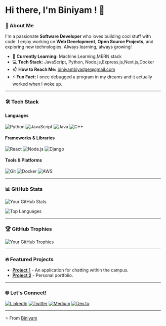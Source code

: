 # Hi there, I'm Biniyam ! 👋

### 🚀 About Me
I'm a passionate **Software Developer** who loves building cool stuff with code. I enjoy working on **Web Development**, **Open Source Projects**, and exploring new technologies. Always learning, always growing!

- 🌱 **Currently Learning:** Machine Learning,MERN stack
- 💻 **Tech Stack:** JavaScript, Python, Node.js,Express.js,Next.js,Docker
- 📫 **How to Reach Me:** biniyambiyadge@gmail.com
- ⚡ **Fun Fact:** I once debugged a program in my dreams and it actually worked when I woke up.

---

### 🛠️ Tech Stack

#### Languages
![Python](https://img.shields.io/badge/-Python-3776AB?style=for-the-badge&logo=python&logoColor=white)
![JavaScript](https://img.shields.io/badge/-JavaScript-F7DF1E?style=for-the-badge&logo=javascript&logoColor=black)
![Java](https://img.shields.io/badge/-Java-007396?style=for-the-badge&logo=java&logoColor=white)
![C++](https://img.shields.io/badge/-C++-00599C?style=for-the-badge&logo=c%2B%2B&logoColor=white)

#### Frameworks & Libraries
![React](https://img.shields.io/badge/-React-61DAFB?style=for-the-badge&logo=react&logoColor=black)
![Node.js](https://img.shields.io/badge/-Node.js-339933?style=for-the-badge&logo=node.js&logoColor=white)
![Django](https://img.shields.io/badge/-Django-092E20?style=for-the-badge&logo=django&logoColor=white)

#### Tools & Platforms
![Git](https://img.shields.io/badge/-Git-F05032?style=for-the-badge&logo=git&logoColor=white)
![Docker](https://img.shields.io/badge/-Docker-2496ED?style=for-the-badge&logo=docker&logoColor=white)
![AWS](https://img.shields.io/badge/-AWS-232F3E?style=for-the-badge&logo=amazon-aws&logoColor=white)

---

### 📊 GitHub Stats

![Your GitHub Stats](https://github-readme-stats.vercel.app/api?username=yourusername&show_icons=true&theme=radical)

![Top Languages](https://github-readme-stats.vercel.app/api/top-langs/?username=yourusername&layout=compact&theme=radical)

---

### 🏆 GitHub Trophies

![Your GitHub Trophies](https://github-profile-trophy.vercel.app/?username=yourusername&theme=radical)

---

### 🔥 Featured Projects

- **[Project 1](https://github.com/Binaa10/gibibooks-App)** - An application for chatting within the campus.
- **[Project 2](https://github.com/Binaa10/MyPortfolio)** - Personal portfolio.

---

### 🌐 Let's Connect!

[![LinkedIn](https://img.shields.io/badge/-LinkedIn-0077B5?style=for-the-badge&logo=linkedin&logoColor=white)](https://www.linkedin.com/in/yourprofile/)
[![Twitter](https://img.shields.io/badge/-Twitter-1DA1F2?style=for-the-badge&logo=twitter&logoColor=white)](https://twitter.com/yourhandle)
[![Medium](https://img.shields.io/badge/-Medium-12100E?style=for-the-badge&logo=medium&logoColor=white)](https://medium.com/@yourhandle)
[![Dev.to](https://img.shields.io/badge/-Dev.to-0A0A0A?style=for-the-badge&logo=dev.to&logoColor=white)](https://dev.to/yourhandle)

---

⭐️ From [Biniyam](https://github.com/Binaa10/)
